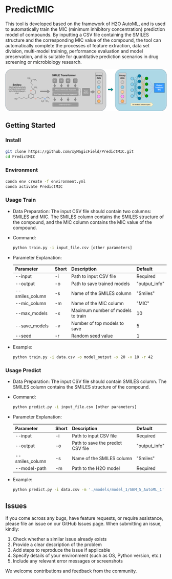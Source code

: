 # PredictMIC
This tool is developed based on the framework of H2O AutoML, and is used to automatically train the MIC (minimum inhibitory concentration) prediction model of compounds. By inputting a CSV file containing the SMILES structure and the corresponding MIC value of the compound, the tool can automatically complete the processes of feature extraction, data set division, multi-model training, performance evaluation and model preservation, and is suitable for quantitative prediction scenarios in drug screening or microbiology research.

![Process](images/Process.svg)

## Getting Started

### Install

```bash
git clone https://github.com/xyMagicField/PredictMIC.git
cd PredictMIC
```
### Environment

```bash
conda env create -f environment.yml
conda activate PredictMIC
```

### Usage Train

- Data Preparation: The input CSV file should contain two columns: SMILES and MIC. The SMILES column contains the SMILES structure of the compound, and the MIC column contains the MIC value of the compound.


- Command:
    ```bash
    python train.py -i input_file.csv [other parameters]
    ```

- Parameter Explanation:

    | Parameter | Short | Description | Default |
    |----------------|------------|------------------|--------------|
    | --input | -i | Path to input CSV file | Required |
    | --output | -o | Path to save trained models | "output_info" |
    | --smiles_column | -s | Name of the SMILES column | "Smiles" |
    | --mic_column | -m | Name of the MIC column | "MIC" |
    | --max_models | -x | Maximum number of models to train | 10 |
    | --save_models | -v | Number of top models to save | 5 |
    | --seed | -r | Random seed value | 1 |

-  Example:
    ```bash
    python train.py -i data.csv -o model_output -x 20 -v 10 -r 42
    ```

### Usage Predict

- Data Preparation: The input CSV file should contain SMILES column. The SMILES column contains the SMILES structure of the compound.


- Command:
    ```bash
    python predict.py -i input_file.csv [other parameters]
    ```
  
- Parameter Explanation:

    | Parameter | Short | Description | Default |
    |--------------|------------|----------------|--------------|
    | --input | -i | Path to input CSV file | Required |
    | --output | -o | Path to save the predict CSV file | "output_info" |
    | --smiles_column | -s | Name of the SMILES column | "Smiles" |
    | --model-path | -m | Path to the H2O model | Required |

-  Example:
    ```bash
    python predict.py -i data.csv -m './models/model_1/GBM_5_AutoML_1'
    ```

## Issues

If you come across any bugs, have feature requests, or require assistance, please file an issue on our GitHub Issues page. When submitting an issue, kindly:

1. Check whether a similar issue already exists
2. Provide a clear description of the problem
3. Add steps to reproduce the issue if applicable
4. Specify details of your environment (such as OS, Python version, etc.)
5. Include any relevant error messages or screenshots

We welcome contributions and feedback from the community.
